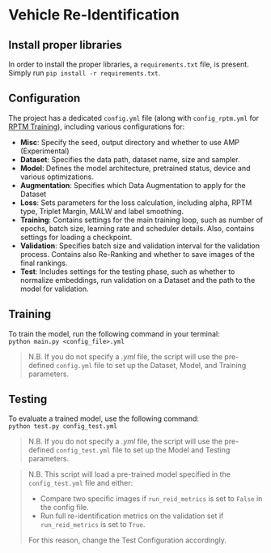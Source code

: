 # Vehicle Re-Identification

## Install proper libraries
In order to install the proper libraries, a `requirements.txt` file, is present.<br>
Simply run `pip install -r requirements.txt`.

## Configuration
The project has a dedicated `config.yml` file (along with `config_rptm.yml` for [RPTM Training](https://openaccess.thecvf.com/content/WACV2023/papers/Ghosh_Relation_Preserving_Triplet_Mining_for_Stabilising_the_Triplet_Loss_In_WACV_2023_paper.pdf)), including various configurations for:

- <b>Misc</b>: Specify the seed, output directory and whether to use AMP (Experimental)
- <b>Dataset</b>: Specifies the data path, dataset name, size and sampler.
- <b>Model</b>: Defines the model architecture, pretrained status, device and various optimizations.
- <b>Augmentation</b>: Specifies which Data Augmentation to apply for the Dataset
- <b>Loss</b>: Sets parameters for the loss calculation, including alpha, RPTM type, Triplet Margin, MALW and label smoothing.
- <b>Training</b>: Contains settings for the main training loop, such as number of epochs, batch size, learning rate and scheduler details. Also, contains settings for loading a checkpoint.
- <b>Validation</b>: Specifies batch size and validation interval for the validation process. Contains also Re-Ranking and whether to save images of the final rankings.
- <b>Test</b>: Includes settings for the testing phase, such as whether to normalize embeddings, run validation on a Dataset and the path to the model for validation.

## Training
To train the model, run the following command in your terminal:<br>
`python main.py <config_file>.yml`<br>
> N.B. If you do not specify a _.yml_ file, the script will use the pre-defined `config.yml` file to set up the Dataset, Model, and Training parameters.

## Testing
To evaluate a trained model, use the following command:<br>
`python test.py config_test.yml`<br>

> N.B. If you do not specify a _.yml_ file, the script will use the pre-defined `config_test.yml` file to set up the Model and Testing parameters.

> N.B. This script will load a pre-trained model specified in the `config_test.yml` file and either:
>- Compare two specific images if `run_reid_metrics` is set to `False` in the config file.
>- Run full re-identification metrics on the validation set if `run_reid_metrics` is set to `True`.
>
>For this reason, change the Test Configuration accordingly.